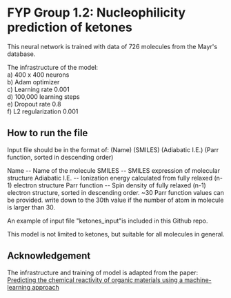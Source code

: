 # FYP Group 1.2: Nucleophilicity prediction of ketones

This neural network is trained with data of 726 molecules from the Mayr's database.

The infrastructure of the model:  
a) 400 x 400 neurons  
b) Adam optimizer  
c) Learning rate 0.001  
d) 100,000 learning steps  
e) Dropout rate 0.8  
f) L2 regularization 0.001  

## How to run the file
Input file should be in the format of:
(Name) (SMILES) (Adiabatic I.E.) (Parr function, sorted in descending order)  

Name -- Name of the molecule SMILES -- SMILES expression of molecular structure Adiabatic I.E. -- Ionization energy calculated from fully relaxed (n-1) electron structure Parr function -- Spin density of fully relaxed (n-1) electron structure, sorted in descending order. ~30 Parr function values can be provided. write down to the 30th value if the number of atom in molecule is larger than 30.

An example of input file "ketones_input"is included in this Github repo.

This model is not limited to ketones, but suitable for all molecules in general.

## Acknowledgement
The infrastructure and training of model is adapted from the paper: [Predicting the chemical reactivity of organic materials using a machine-learning approach](https://pubs.rsc.org/en/content/articlehtml/2020/sc/d0sc01328e)
